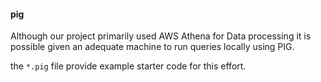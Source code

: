 #### pig

Although our project primarily used AWS Athena for Data processing it is
possible given an adequate machine to run queries locally using PIG.

the `*.pig` file provide example starter code for this effort.